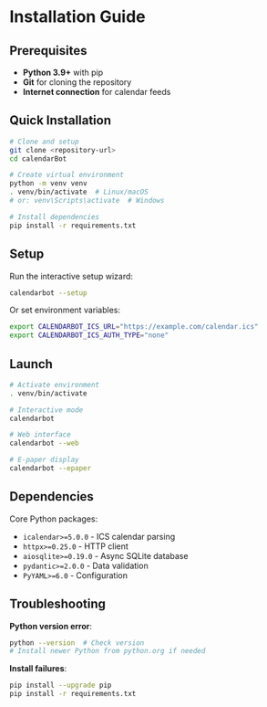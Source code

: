 # Installation Guide

## Prerequisites

- **Python 3.9+** with pip
- **Git** for cloning the repository
- **Internet connection** for calendar feeds

## Quick Installation

```bash
# Clone and setup
git clone <repository-url>
cd calendarBot

# Create virtual environment
python -m venv venv
. venv/bin/activate  # Linux/macOS
# or: venv\Scripts\activate  # Windows

# Install dependencies
pip install -r requirements.txt
```

## Setup

Run the interactive setup wizard:

```bash
calendarbot --setup
```

Or set environment variables:

```bash
export CALENDARBOT_ICS_URL="https://example.com/calendar.ics"
export CALENDARBOT_ICS_AUTH_TYPE="none"
```

## Launch

```bash
# Activate environment
. venv/bin/activate

# Interactive mode
calendarbot

# Web interface
calendarbot --web

# E-paper display
calendarbot --epaper
```

## Dependencies

Core Python packages:
- `icalendar>=5.0.0` - ICS calendar parsing
- `httpx>=0.25.0` - HTTP client
- `aiosqlite>=0.19.0` - Async SQLite database
- `pydantic>=2.0.0` - Data validation
- `PyYAML>=6.0` - Configuration

## Troubleshooting

**Python version error**:
```bash
python --version  # Check version
# Install newer Python from python.org if needed
```

**Install failures**:
```bash
pip install --upgrade pip
pip install -r requirements.txt